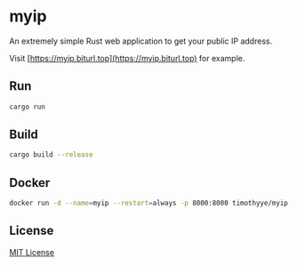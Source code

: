 # myip
An extremely simple Rust web application to get your public IP address.

Visit [https://myip.biturl.top](https://myip.biturl.top) for example.

## Run

```bash
cargo run
```

## Build

```bash
cargo build --release
```

## Docker

```bash
docker run -d --name=myip --restart=always -p 8000:8000 timothyye/myip:latest
```

## License

[MIT License](https://github.com/TimothyYe/myip/blob/master/LICENSE)
